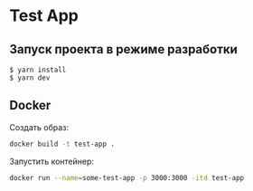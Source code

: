 # Test App

## Запуск проекта в режиме разработки

```
$ yarn install
$ yarn dev
```

## Docker

Создать образ:

```bash
docker build -t test-app .
```
Запустить контейнер:

```bash
docker run --name=some-test-app -p 3000:3000 -itd test-app
```
